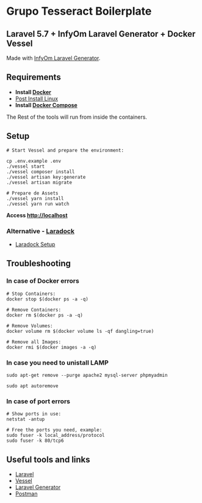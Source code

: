 # Grupo Tesseract Boilerplate
## Laravel 5.7 + InfyOm Laravel Generator + Docker Vessel

Made with [InfyOm Laravel Generator](http://labs.infyom.com/laravelgenerator/).

## Requirements

- **Install [Docker](https://docs.docker.com/install/)**
- [Post Install Linux](https://docs.docker.com/install/linux/linux-postinstall/)
- **Install [Docker Compose](https://docs.docker.com/compose/install/)**

The Rest of the tools will run from inside the containers.

## Setup

```
# Start Vessel and prepare the environment:

cp .env.example .env
./vessel start
./vessel composer install
./vessel artisan key:generate
./vessel artisan migrate

# Prepare de Assets
./vessel yarn install
./vessel yarn run watch
```

**Access [http://localhost](http://localhost)**

### Alternative - [Laradock](https://laradock.io)

- [Laradock Setup](https://laradock.io/getting-started/#A1)

## Troubleshooting

### In case of Docker errors

```
# Stop Containers:
docker stop $(docker ps -a -q)

# Remove Containers:
docker rm $(docker ps -a -q)

# Remove Volumes:
docker volume rm $(docker volume ls -qf dangling=true)

# Remove all Images:
docker rmi $(docker images -a -q)
```

### In case you need to unistall LAMP

```
sudo apt-get remove --purge apache2 mysql-server phpmyadmin

sudo apt autoremove
```

### In case of port errors

```
# Show ports in use:
netstat -antup

# Free the ports you need, example:
sudo fuser -k local_address/protocol
sudo fuser -k 80/tcp6
```

## Useful tools and links

- [Laravel](https://laravel.com/)
- [Vessel](https://vessel.shippingdocker.com/)
- [Laravel Generator](http://labs.infyom.com/laravelgenerator/)
- [Postman](https://www.getpostman.com/)
